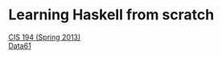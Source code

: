 # Learning Haskell from scratch
[CIS 194 (Spring 2013)](http://www.seas.upenn.edu/~cis194/spring13/)  
[Data61](https://github.com/data61/fp-course)
